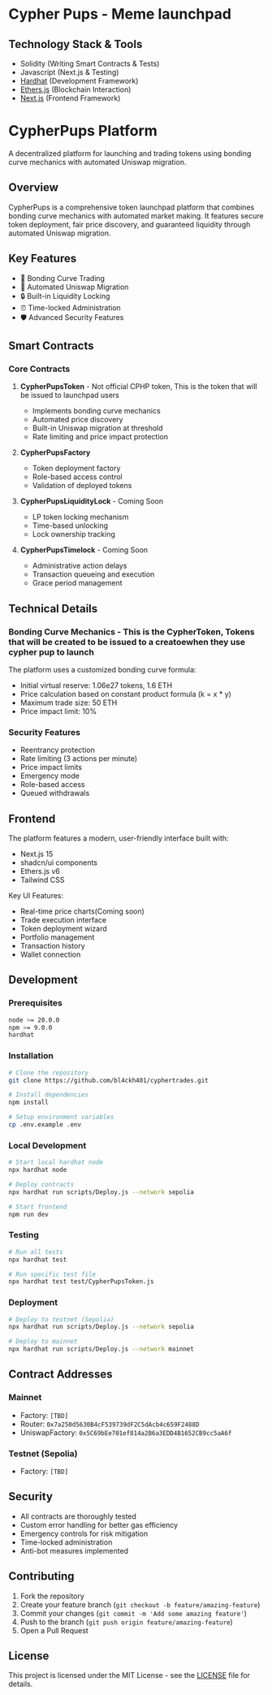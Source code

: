 # Cypher Pups - Meme launchpad

## Technology Stack & Tools

- Solidity (Writing Smart Contracts & Tests)
- Javascript (Next.js & Testing)
- [Hardhat](https://hardhat.org/) (Development Framework)
- [Ethers.js](https://docs.ethers.io/v5/) (Blockchain Interaction)
- [Next.js](https://nextjs.org/) (Frontend Framework)


# CypherPups Platform

A decentralized platform for launching and trading tokens using bonding curve mechanics with automated Uniswap migration.

## Overview

CypherPups is a comprehensive token launchpad platform that combines bonding curve mechanics with automated market making. It features secure token deployment, fair price discovery, and guaranteed liquidity through automated Uniswap migration.

## Key Features

- 🔄 Bonding Curve Trading
- 🚀 Automated Uniswap Migration
- 🔒 Built-in Liquidity Locking
- ⏰ Time-locked Administration
- 🛡️ Advanced Security Features

## Smart Contracts

### Core Contracts

1. **CypherPupsToken** - Not official CPHP token, This is the token that will be issued to launchpad users
   - Implements bonding curve mechanics
   - Automated price discovery
   - Built-in Uniswap migration at threshold
   - Rate limiting and price impact protection

2. **CypherPupsFactory**
   - Token deployment factory
   - Role-based access control
   - Validation of deployed tokens

3. **CypherPupsLiquidityLock** - Coming Soon
   - LP token locking mechanism
   - Time-based unlocking
   - Lock ownership tracking

4. **CypherPupsTimelock** - Coming Soon
   - Administrative action delays
   - Transaction queueing and execution
   - Grace period management

## Technical Details

### Bonding Curve Mechanics - This is the CypherToken, Tokens that will be created to be issued to a creatoewhen they use cypher pup to launch

The platform uses a customized bonding curve formula:
- Initial virtual reserve: 1.06e27 tokens, 1.6 ETH
- Price calculation based on constant product formula (k = x * y)
- Maximum trade size: 50 ETH
- Price impact limit: 10%

### Security Features

- Reentrancy protection
- Rate limiting (3 actions per minute)
- Price impact limits
- Emergency mode
- Role-based access
- Queued withdrawals


## Frontend

The platform features a modern, user-friendly interface built with:
- Next.js 15
- shadcn/ui components
- Ethers.js v6
- Tailwind CSS

Key UI Features:
- Real-time price charts(Coming soon)
- Trade execution interface
- Token deployment wizard
- Portfolio management
- Transaction history
- Wallet connection

## Development

### Prerequisites

```bash
node >= 20.0.0
npm >= 9.0.0
hardhat
```

### Installation

```bash
# Clone the repository
git clone https://github.com/bl4ckh401/cyphertrades.git

# Install dependencies
npm install

# Setup environment variables
cp .env.example .env
```

### Local Development

```bash
# Start local hardhat node
npx hardhat node

# Deploy contracts
npx hardhat run scripts/Deploy.js --network sepolia

# Start frontend
npm run dev
```

### Testing

```bash
# Run all tests
npx hardhat test

# Run specific test file
npx hardhat test test/CypherPupsToken.js
```

### Deployment

```bash
# Deploy to testnet (Sepolia)
npx hardhat run scripts/Deploy.js --network sepolia

# Deploy to mainnet
npx hardhat run scripts/Deploy.js --network mainnet
```

## Contract Addresses

### Mainnet
- Factory: `[TBD]`
- Router: `0x7a250d5630B4cF539739dF2C5dAcb4c659F2488D`
- UniswapFactory: `0x5C69bEe701ef814a2B6a3EDD4B1652CB9cc5aA6f`

### Testnet (Sepolia)
- Factory: `[TBD]`

## Security

- All contracts are thoroughly tested
- Custom error handling for better gas efficiency
- Emergency controls for risk mitigation
- Time-locked administration
- Anti-bot measures implemented

## Contributing

1. Fork the repository
2. Create your feature branch (`git checkout -b feature/amazing-feature`)
3. Commit your changes (`git commit -m 'Add some amazing feature'`)
4. Push to the branch (`git push origin feature/amazing-feature`)
5. Open a Pull Request

## License

This project is licensed under the MIT License - see the [LICENSE](LICENSE) file for details.